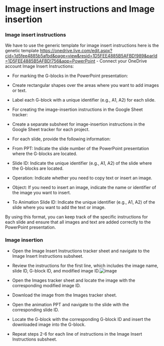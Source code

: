 # Image insert instructions and Image insertion


### Image insert instructions

We have to use the generic template for image insert instructions here is the genetic template 
https://onedrive.live.com/edit.aspx?cid=1d5fee4885b5afbd&page=view&resid=1D5FEE4885B5AFBD!989&parId=1D5FEE4885B5AFBD!756&app=PowerPoint - Connect your OneDrive account 
Image Insert Instructions:

* For marking the G-blocks in the PowerPoint presentation:

*  Create rectangular shapes over the areas where you want to add images or text.

*  Label each G-block with a unique identifier (e.g., A1, A2) for each slide.

*  For creating the image-insertion instructions in the Google Sheet tracker:

*  Create a separate subsheet for image-insertion instructions in the Google Sheet tracker for each project.

*  For each slide, provide the following information:

*  From PPT: Indicate the slide number of the PowerPoint presentation where the G-blocks are located.

*  Slide ID: Indicate the unique identifier (e.g., A1, A2) of the slide where the G-blocks are located.

*  Operation: Indicate whether you need to copy text or insert an image.

*  Object: If you need to insert an image, indicate the name or identifier of the image you want to insert.

*  To Animation Slide ID: Indicate the unique identifier (e.g., A1, A2) of the slide where you want to add the text or image.

By using this format, you can keep track of the specific instructions for each slide and ensure that all images and text are added correctly to the PowerPoint presentation.

### Image insertion

* Open the Image Insert Instructions tracker sheet and navigate to the Image Insert Instructions subsheet.

*  Review the instructions for the first line, which includes the image name, slide ID, G-block ID, and modified image ID.![image](https://user-images.githubusercontent.com/131442290/234812914-18ec41bc-4ceb-45a7-84ca-cb9121baf937.png)


*  Open the Images tracker sheet and locate the image with the corresponding modified image ID.

*  Download the image from the Images tracker sheet.

*  Open the animation PPT and navigate to the slide with the corresponding slide ID.

*  Locate the G-block with the corresponding G-block ID and insert the downloaded image into the G-block.

*  Repeat steps 2-6 for each line of instructions in the Image Insert Instructions subsheet.

